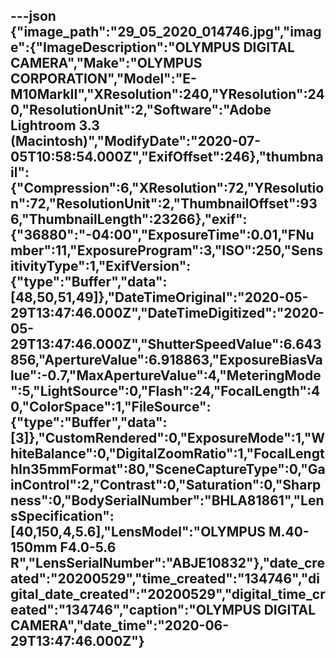 ---json
{"image_path":"29_05_2020_014746.jpg","image":{"ImageDescription":"OLYMPUS DIGITAL CAMERA","Make":"OLYMPUS CORPORATION","Model":"E-M10MarkII","XResolution":240,"YResolution":240,"ResolutionUnit":2,"Software":"Adobe Lightroom 3.3 (Macintosh)","ModifyDate":"2020-07-05T10:58:54.000Z","ExifOffset":246},"thumbnail":{"Compression":6,"XResolution":72,"YResolution":72,"ResolutionUnit":2,"ThumbnailOffset":936,"ThumbnailLength":23266},"exif":{"36880":"-04:00","ExposureTime":0.01,"FNumber":11,"ExposureProgram":3,"ISO":250,"SensitivityType":1,"ExifVersion":{"type":"Buffer","data":[48,50,51,49]},"DateTimeOriginal":"2020-05-29T13:47:46.000Z","DateTimeDigitized":"2020-05-29T13:47:46.000Z","ShutterSpeedValue":6.643856,"ApertureValue":6.918863,"ExposureBiasValue":-0.7,"MaxApertureValue":4,"MeteringMode":5,"LightSource":0,"Flash":24,"FocalLength":40,"ColorSpace":1,"FileSource":{"type":"Buffer","data":[3]},"CustomRendered":0,"ExposureMode":1,"WhiteBalance":0,"DigitalZoomRatio":1,"FocalLengthIn35mmFormat":80,"SceneCaptureType":0,"GainControl":2,"Contrast":0,"Saturation":0,"Sharpness":0,"BodySerialNumber":"BHLA81861","LensSpecification":[40,150,4,5.6],"LensModel":"OLYMPUS M.40-150mm F4.0-5.6 R","LensSerialNumber":"ABJE10832"},"date_created":"20200529","time_created":"134746","digital_date_created":"20200529","digital_time_created":"134746","caption":"OLYMPUS DIGITAL CAMERA","date_time":"2020-06-29T13:47:46.000Z"}
---